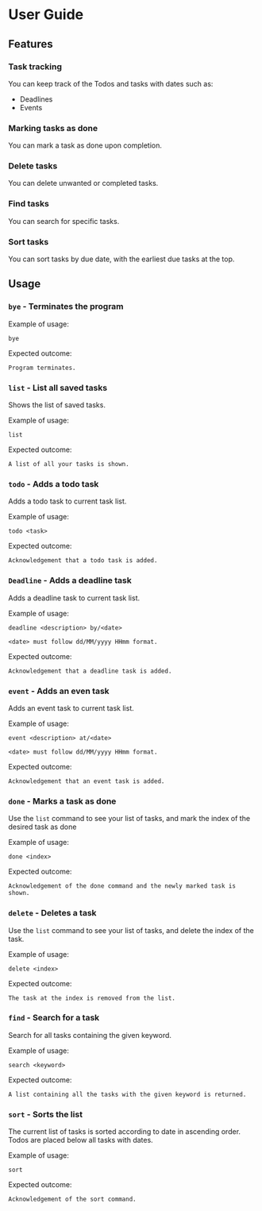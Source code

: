 # User Guide

## Features 

### Task tracking

You can keep track of the Todos and tasks with dates such as:
- Deadlines
- Events

### Marking tasks as done

You can mark a task as done upon completion.

### Delete tasks

You can delete unwanted or completed tasks.

### Find tasks

You can search for specific tasks.

### Sort tasks

You can sort tasks by due date, with the earliest due tasks at the top.
		

## Usage

### `bye` - Terminates the program

Example of usage: 

`bye`

Expected outcome:

`Program terminates.`

### `list` - List all saved tasks

Shows the list of saved tasks.

Example of usage: 

`list`

Expected outcome:

`A list of all your tasks is shown.`

### `todo` - Adds a todo task

Adds a todo task to current task list.

Example of usage: 

`todo <task>`

Expected outcome:

`Acknowledgement that a todo task is added.`

### `Deadline` - Adds a deadline task

Adds a deadline task to current task list.

Example of usage: 

`deadline <description> by/<date>`

`<date> must follow dd/MM/yyyy HHmm format.`

Expected outcome:

`Acknowledgement that a deadline task is added.`

### `event` - Adds an even task

Adds an event task to current task list.

Example of usage: 

`event <description> at/<date>`

`<date> must follow dd/MM/yyyy HHmm format.`

Expected outcome:

`Acknowledgement that an event task is added.`

### `done` - Marks a task as done

Use the `list` command to see your list of tasks, and mark the index of the desired task as done

Example of usage: 

`done <index>`

Expected outcome:

`Acknowledgement of the done command and the newly marked task is shown.`

### `delete` - Deletes a task

Use the `list` command to see your list of tasks, and delete the index of the task.

Example of usage: 

`delete <index>`

Expected outcome:

`The task at the index is removed from the list.`

### `find` - Search for a task

Search for all tasks containing the given keyword.

Example of usage: 

`search <keyword>`

Expected outcome:

`A list containing all the tasks with the given keyword is returned.`

### `sort` - Sorts the list

The current list of tasks is sorted according to date in ascending order. Todos are placed below all tasks with dates.

Example of usage: 

`sort`

Expected outcome:

`Acknowledgement of the sort command.`



